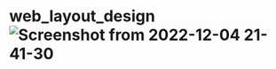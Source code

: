# web_layout_design![Screenshot from 2022-12-04 21-41-30](https://user-images.githubusercontent.com/106763609/205501567-4f4a513b-643c-48ff-917c-e6ee8fd4da14.png)
